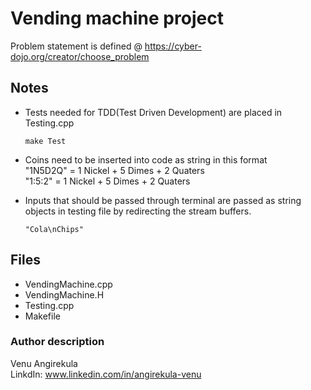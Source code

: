 
# Vending machine project

Problem statement is defined @ https://cyber-dojo.org/creator/choose_problem  

## Notes

* Tests needed for TDD(Test Driven Development) are placed in Testing.cpp  
   ```
   make Test
   ```  
* Coins need to be inserted into code as string in this format  
    "1N5D2Q"  = 1 Nickel + 5 Dimes + 2 Quaters  
   "1:5:2"    = 1 Nickel + 5 Dimes + 2 Quaters  

* Inputs that should be passed through terminal are passed as string objects in testing file by redirecting the stream buffers.  
   ```
   "Cola\nChips"
   ```


## Files
* VendingMachine.cpp
* VendingMachine.H
* Testing.cpp
* Makefile

 
### Author description
Venu Angirekula  
LinkdIn: www.linkedin.com/in/angirekula-venu